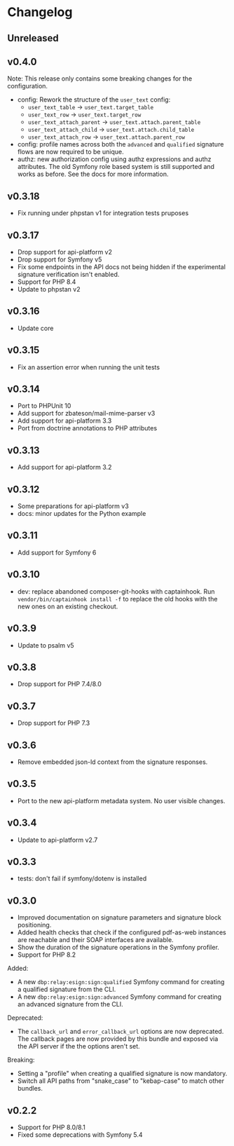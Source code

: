 # Changelog

## Unreleased

## v0.4.0

Note: This release only contains some breaking changes for the configuration.

* config: Rework the structure of the `user_text` config:
  * `user_text_table` -> `user_text.target_table`
  * `user_text_row` -> `user_text.target_row`
  * `user_text_attach_parent` -> `user_text.attach.parent_table`
  * `user_text_attach_child` -> `user_text.attach.child_table`
  * `user_text_attach_row` -> `user_text.attach.parent_row`
* config: profile names across both the `advanced` and `qualified` signature
  flows are now required to be unique.
* authz: new authorization config using authz expressions and authz attributes.
  The old Symfony role based system is still supported and works as before. See
  the docs for more information.

## v0.3.18

* Fix running under phpstan v1 for integration tests pruposes

## v0.3.17

* Drop support for api-platform v2
* Drop support for Symfony v5
* Fix some endpoints in the API docs not being hidden if the experimental
  signature verification isn't enabled.
* Support for PHP 8.4
* Update to phpstan v2

## v0.3.16

* Update core

## v0.3.15

* Fix an assertion error when running the unit tests

## v0.3.14

* Port to PHPUnit 10
* Add support for zbateson/mail-mime-parser v3
* Add support for api-platform 3.3
* Port from doctrine annotations to PHP attributes

## v0.3.13

* Add support for api-platform 3.2

## v0.3.12

* Some preparations for api-platform v3
* docs: minor updates for the Python example

## v0.3.11

* Add support for Symfony 6

## v0.3.10

* dev: replace abandoned composer-git-hooks with captainhook.
  Run `vendor/bin/captainhook install -f` to replace the old hooks with the new ones
  on an existing checkout.

## v0.3.9

* Update to psalm v5

## v0.3.8

* Drop support for PHP 7.4/8.0

## v0.3.7

* Drop support for PHP 7.3

## v0.3.6

* Remove embedded json-ld context from the signature responses.

## v0.3.5

* Port to the new api-platform metadata system. No user visible changes.

## v0.3.4

* Update to api-platform v2.7

## v0.3.3

* tests: don't fail if symfony/dotenv is installed

## v0.3.0

* Improved documentation on signature parameters and signature block
  positioning.
* Added health checks that check if the configured pdf-as-web instances are
  reachable and their SOAP interfaces are available.
* Show the duration of the signature operations in the Symfony profiler.
* Support for PHP 8.2

Added:

* A new `dbp:relay:esign:sign:qualified` Symfony command for creating a
  qualified signature from the CLI.
* A new `dbp:relay:esign:sign:advanced` Symfony command for creating an
  advanced signature from the CLI.

Deprecated:

* The `callback_url` and `error_callback_url` options are now deprecated. The
  callback pages are now provided by this bundle and exposed via the API server
  if the the options aren't set.

Breaking:

* Setting a "profile" when creating a qualified signature is now mandatory.
* Switch all API paths from "snake_case" to "kebap-case" to match other bundles.

## v0.2.2

* Support for PHP 8.0/8.1
* Fixed some deprecations with Symfony 5.4
